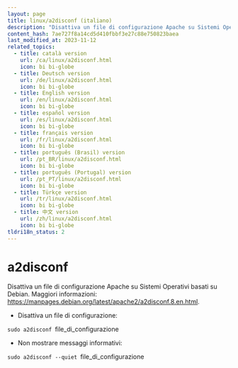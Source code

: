 ```yaml
---
layout: page
title: linux/a2disconf (italiano)
description: "Disattiva un file di configurazione Apache su Sistemi Operativi basati su Debian."
content_hash: 7ae727f8a14cd5d410fbbf3e27c88e750823baea
last_modified_at: 2023-11-12
related_topics:
  - title: català version
    url: /ca/linux/a2disconf.html
    icon: bi bi-globe
  - title: Deutsch version
    url: /de/linux/a2disconf.html
    icon: bi bi-globe
  - title: English version
    url: /en/linux/a2disconf.html
    icon: bi bi-globe
  - title: español version
    url: /es/linux/a2disconf.html
    icon: bi bi-globe
  - title: français version
    url: /fr/linux/a2disconf.html
    icon: bi bi-globe
  - title: português (Brasil) version
    url: /pt_BR/linux/a2disconf.html
    icon: bi bi-globe
  - title: português (Portugal) version
    url: /pt_PT/linux/a2disconf.html
    icon: bi bi-globe
  - title: Türkçe version
    url: /tr/linux/a2disconf.html
    icon: bi bi-globe
  - title: 中文 version
    url: /zh/linux/a2disconf.html
    icon: bi bi-globe
tldri18n_status: 2
---
```

# a2disconf

Disattiva un file di configurazione Apache su Sistemi Operativi basati su Debian.
Maggiori informazioni: <https://manpages.debian.org/latest/apache2/a2disconf.8.en.html>.

- Disattiva un file di configurazione:

`sudo a2disconf `<span class="tldr-var badge badge-pill bg-dark-lm bg-white-dm text-white-lm text-dark-dm font-weight-bold">file_di_configurazione</span>

- Non mostrare messaggi informativi:

`sudo a2disconf --quiet `<span class="tldr-var badge badge-pill bg-dark-lm bg-white-dm text-white-lm text-dark-dm font-weight-bold">file_di_configurazione</span>

